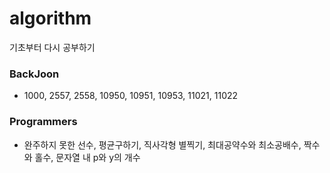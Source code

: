 # algorithm

기초부터 다시 공부하기

### BackJoon
- 1000, 2557, 2558, 10950, 10951, 10953, 11021, 11022

### Programmers
- 완주하지 못한 선수, 평균구하기, 직사각형 별찍기, 최대공약수와 최소공배수, 짝수와 홀수, 문자열 내 p와 y의 개수
